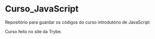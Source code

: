 # Curso_JavaScript
Repositório para guardar os códigos do curso introdutório de JavaScript

Curso feito no site da Trybe.

